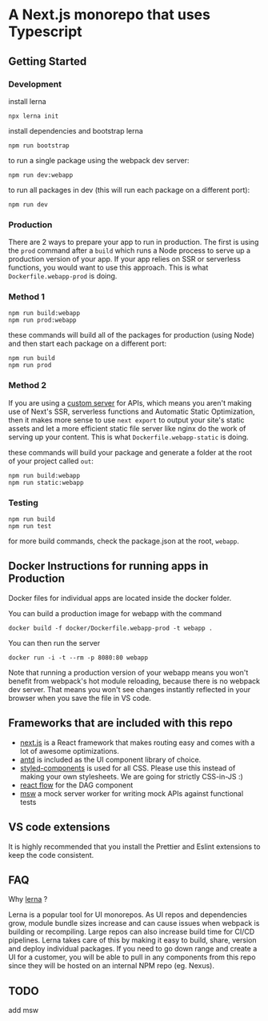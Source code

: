 # A Next.js monorepo that uses Typescript

## Getting Started

### Development

install lerna

```
npx lerna init
```

install dependencies and bootstrap lerna

```
npm run bootstrap
```

to run a single package using the webpack dev server:

```
npm run dev:webapp
```

to run all packages in dev (this will run each package on a different port):

```
npm run dev
```

### Production
There are 2 ways to prepare your app to run in production. The first is using the `prod` command after a `build` which runs a Node process to serve up a production version of your app. If your app relies on SSR or serverless functions, you would want to use this approach. This is what `Dockerfile.webapp-prod` is doing.

### Method 1

```
npm run build:webapp
npm run prod:webapp
```

these commands will build all of the packages for production (using Node) and then start each package on a different port:

```
npm run build
npm run prod
```

### Method 2

If you are using a [custom server](https://nextjs.org/docs/advanced-features/custom-server) for APIs, which means you aren't making use of Next's SSR, serverless functions and Automatic Static Optimization, then it makes more sense to use `next export` to output your site's static assets and let a more efficient static file server like nginx do the work of serving up your content. This is what `Dockerfile.webapp-static` is doing.

these commands will build your package and generate a folder at the root of your project called `out`:

```
npm run build:webapp
npm run static:webapp
```

### Testing

```
npm run build
npm run test
```

for more build commands, check the package.json at the root, `webapp`.



## Docker Instructions for running apps in Production

Docker files for individual apps are located inside the docker folder. 

You can build a production image for webapp with the command

    docker build -f docker/Dockerfile.webapp-prod -t webapp .

You can then run the server

    docker run -i -t --rm -p 8080:80 webapp

Note that running a production version of your webapp means you won't benefit from webpack's hot module reloading, because there is no webpack dev server. That means you won't see changes instantly reflected in your browser when you save the file in VS code. 

## Frameworks that are included with this repo
* [next.js](https://nextjs.org/docs/getting-started) is a React framework that makes routing easy and comes with a lot of awesome optimizations.
* [antd](https://ant.design/components/overview/) is included as the UI component library of choice.
* [styled-components](https://styled-components.com/docs) is used for all CSS. Please use this instead of making your own stylesheets. We are going for strictly CSS-in-JS :)
* [react flow](https://reactflow.dev/) for the DAG component
* [msw](https://reactflow.dev/) a mock server worker for writing mock APIs against functional tests


## VS code extensions
It is highly recommended that you install the Prettier and Eslint extensions to keep the code consistent.

## FAQ

Why [lerna](https://github.com/lerna/lerna) ?

Lerna is a popular tool for UI monorepos. As UI repos and dependencies grow, module bundle sizes increase and can cause issues when webpack is building or recompiling. Large repos can also increase build time for CI/CD pipelines. Lerna takes care of this by making it easy to build, share, version and deploy individual packages. If you need to go down range and create a UI for a customer, you will be able to pull in any components from this repo since they will be hosted on an internal NPM repo (eg. Nexus).


## TODO

add msw
